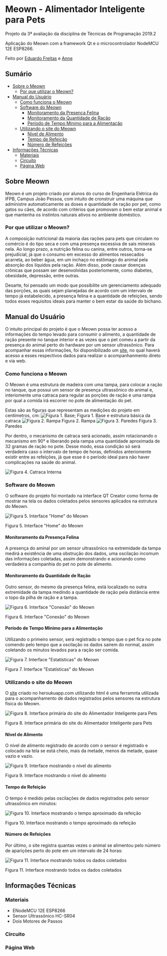 # Meown - Alimentador Inteligente para Pets


Projeto da 3ª avaliação da disciplina de Técnicas de Programação 2019.2

Aplicação do Meown com a framework Qt e o microcontrolador NodeMCU 12E ESP8266.

Feito por [Eduardo Freitas](https://github.com/EduFreit4s) e [Anne](https://github.com/AnneSaint)

## Sumário 
* [Sobre o Meown](https://github.com/AnneSaint/Meown/blob/master/README.md#sobre-meown)
  * [Por que utilizar o Meown?](https://github.com/AnneSaint/Meown/blob/master/README.md#por-que-utilizar-o-meown)
* [Manual do Usuário](https://github.com/AnneSaint/Meown/blob/master/README.md#manual-do-usu%C3%A1rio)
  * [Como funciona o Meown](https://github.com/AnneSaint/Meown/blob/master/README.md#como-funciona-o-meown)
  * [Software do Meown](https://github.com/AnneSaint/Meown/blob/master/README.md#software-do-meown)
    * [Monitoramento da Presença Felina](https://github.com/AnneSaint/Meown/blob/master/README.md#monitoramento-da-presen%C3%A7a-felina)
    * [Monitoramento da Quantidade de Ração](https://github.com/AnneSaint/Meown/blob/master/README.md#monitoramento-da-quantidade-de-ra%C3%A7%C3%A3o)
    * [Período de Tempo Minimo para a Alimentação](https://github.com/AnneSaint/Meown/blob/master/README.md#per%C3%ADodo-de-tempo-minimo-para-a-alimenta%C3%A7%C3%A3o)
  * [Utilizando o site do Meown](https://github.com/AnneSaint/Meown/blob/master/README.md#utilizando-o-site-do-meown)
    * [Nível de Alimento](https://github.com/AnneSaint/Meown/blob/master/README.md#n%C3%ADvel-de-alimento)
    * [Tempo de Refeição](https://github.com/AnneSaint/Meown/blob/master/README.md#tempo-de-refei%C3%A7%C3%A3o)
    * [Número de Refeições](https://github.com/AnneSaint/Meown/blob/master/README.md#n%C3%BAmero-de-refei%C3%A7%C3%B5es)
* [Informações Técnicas](https://github.com/AnneSaint/Meown/blob/master/README.md#informa%C3%A7%C3%B5es-t%C3%A9cnicas)
  * [Materiais](https://github.com/AnneSaint/Meown/blob/master/README.md#materiais)
  * [Circuito](https://github.com/AnneSaint/Meown/blob/master/README.md#circuito)
  * [Página Web](https://github.com/AnneSaint/Meown/blob/master/README.md#p%C3%A1gina-web)


## Sobre Meown
Meown é um projeto criado por alunos do curso de Engenharia Elétrica do IFPB, Campus João Pessoa, com intuito de cronstruir uma máquina que administre automaticamente as doses e quantidade de ração por pet, como gatos ou cães, de acordo com critérios que promovam o bem estar animal e que mantenha os instintos naturais ativos no ambiente doméstico. 
### Por que utilizar o Meown?
A composição nutricional da maioria das rações para pets que circulam no comércio é do tipo seca e com uma presença excessiva de sais minerais nela. Ao longo prazo, a nutrição felina ou canina, entre outros, torna-se prejudicial, já que o consumo em excesso do alimentos ressecados acarreta, ao beber água, em um inchaço no estômago do animal pela absorção dos líquidos pela ração. Além disso, pode causar  doenças crônicas que possam ser desenvolvidas posteriomente, como diabetes, obesidade, depressão, entre outras.

Desarte, foi pensado um modo que possibilite um gerenciamento adequado das porções, as quais sejam planejadas de acordo com um intervalo de tempo já estabelecido, a presença felina e a quantidade de refeições, sendo todos esses requisitos ideais para manter o bem estar da saúde do bichano.
## Manual do Usuário
O intuito principal do projeto é que o Meown possa ter acesso a informações do tempo levado para consumir o alimento, a quantidade de ração presente no tanque interior e as vezes que o pet comeu a partir da presença do animal perto do hardware por um sensor ultrassônico. Para acompanhar essas informações, foi disponibilizado um [site](http://meown-engine.herokuapp.com/), no qual haverá acesso a esses respectivos dados para realizar o acompanhanmento direto e via web.
### Como funciona o Meown
O Meown é uma estrutura de madeira com uma tampa, para colocar a ração no tanque, que possui um sensor de presença ultrassônico do animal e, interiomente uma catraca para regular as porções de ração e uma rampa por qual a comida irá escorrer no pote de alimentação do pet.

Estas são as figuras que representam as medições do projeto em centímetros, cm:
![Figura 1. Base;](https://github.com/AnneSaint/Meown/blob/master/base.jpg)
Figura 1. Base e estrutura básica da catraca
![Figura 2. Rampa](https://github.com/AnneSaint/Meown/blob/master/rampas.jpg)
Figura 2. Rampa
![Figura 3. Paredes](https://github.com/AnneSaint/Meown/blob/master/paredes.jpg)
Figura 3. Paredes

Por dentro, o mecanismo de catraca será acionado, assim rotacionando o mecanismo em 90° e liberando pela rampa uma quantidade aproximada de 32 gramas de ração no pote. Desse modo, essa condição só será verdadeira caso o intervalo de tempo de horas, definidos anteriomente existir entre as refeições, já que esse é o período ideal para não haver complicações na saúde do animal.

![Figura 4. Catraca Interna](https://github.com/AnneSaint/Meown/blob/master/catraca%20.jpg)

### Software do Meown
O software do projeto foi montado na interface QT Creator como forma de mostrar na tela os dados coletados pelos sensores aplicados na estrutura do Meown.

![Figura 5. Interface "Home" do Meown](https://github.com/AnneSaint/Meown/blob/master/home_qt.png)

Figura 5. Interface "Home" do Meown
#### Monitoramento da Presença Felina
A presença do aminal por um sensor ultrassônico na extremidade da tampa medirá a existência de uma obstrução dos dados, uma oscilação incomum das informações coletadas, assim demonstrando e acionando como verdadeira a companhia do pet no pote de alimento.
#### Monitoramento da Quantidade de Ração
Outro sensor, do mesmo da presença felina, está localizado no outra extremidade da tampa medindo a quantidade de ração pela distância entre o topo da pilha de ração e a tampa.

![Figura 6. Interface "Conexão" do Meown](https://github.com/AnneSaint/Meown/blob/master/conexao_qt.png)

Figura 6. Interface "Conexão" do Meown
#### Período de Tempo Minimo para a Alimentação
Utilizando o primeiro sensor, será registrado o tempo que o pet fica no pote comendo pelo tempo que a oscilação os dados sairem do normal, assim coletando os minutos levados para a ração ser comida.

![Figura 7. Interface "Estatísticas" do Meown](https://github.com/AnneSaint/Meown/blob/master/estatisticas_qt.png)

Figura 7. Interface "Estatísticas" do Meown
### Utilizando o site do Meown
O [site](http://meown-engine.herokuapp.com) criado no heroukuapp.com utilizando html é uma ferramnta utilizada para o acompanhamento de dados registrados pelos sensores na estrutura física do Meown.

![Figura 8. Interface primária do site do Alimentador Inteligente para Pets](https://github.com/AnneSaint/Meown/blob/master/heroku_meonw_semconexoes.png)

Figura 8. Interface primária do site do Alimentador Inteligente para Pets
#### Nível de Alimento
O nível de alimento registrado de acordo com o sensor é registrado e colocado na tela se está cheio, mais da metade, menos da metade, quase vazio e vazio.

![Figura 9. Interface mostrando o nível do alimento](https://github.com/AnneSaint/Meown/blob/master/heroku_meown_umaconexao.png)

Figura 9. Interface mostrando o nível do alimento
#### Tempo de Refeição
O tempo é medido pelas oscilações de dados registrados pelo sensor ultrassônico em minutos:

![Figura 10. Interface mostrando o tempo aproximado da refeição](https://github.com/AnneSaint/Meown/blob/master/heroku_meown_duasconexoes.png)

Figura 10. Interface mostrando o tempo aproximado da refeição
#### Número de Refeições
Por último, o site registra quantas vezes o animal se alimentou pelo número de aparições perto do pote em um intervalo de 24 horas:

![Figura 11. Interface mostrando todos os dados coletados](https://github.com/AnneSaint/Meown/blob/master/heroku_meown_todasconexoes.png)

Figura 11. Interface mostrando todos os dados coletados
## Informações Técnicas 
### Materiais
* ENodeMCU 12E ESP8266
* Sensor Ultrassõnico HC-SR04
* Dois Motores de Passos
### Circuito
### Página Web
